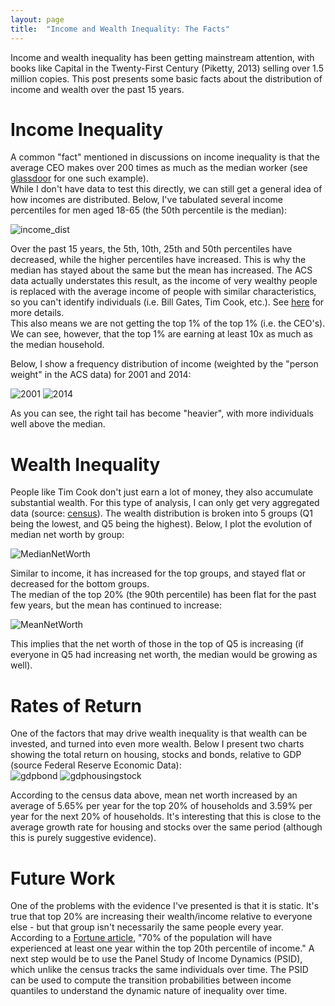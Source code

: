 ```yaml
---
layout: page
title:  "Income and Wealth Inequality: The Facts"
---
```


Income and wealth inequality has been getting mainstream attention, with books like Capital in the Twenty-First Century (Piketty, 2013) selling over 1.5 million copies. This post presents some basic facts about the distribution of income and wealth over the past 15 years.

# Income Inequality

A common "fact" mentioned in discussions on income inequality is that the average CEO makes over 200 times as much as the median worker (see <a href="https://www.glassdoor.com/research/ceo-pay-ratio/">glassdoor</a> for one such example). <br />
While I don't have data to test this directly, we can still get a general idea of how incomes are distributed.  Below, I've tabulated several income percentiles for men aged 18-65 (the 50th percentile is the median):

![income_dist](/Post_Images/7_24_2016/income_dist.PNG)

Over the past 15 years, the 5th, 10th, 25th and 50th percentiles have decreased, while the higher percentiles have increased.  This is why the median has stayed about the same but the mean has increased.  The ACS data actually understates this result, as the income of very wealthy people is replaced with the average income of people with similar characteristics, so you can't identify individuals (i.e. Bill Gates, Tim Cook, etc.).  See <a href="https://cps.ipums.org/cps/topcodes_tables.shtml">here</a> for more details.  <br />
This also means we are not getting the top 1% of the top 1% (i.e. the CEO's).  We can see, however, that the top 1% are earning at least 10x as much as the median household. <br />

Below, I show a frequency distribution of income (weighted by  the "person weight" in the ACS data) for 2001 and 2014:

![2001](/Post_Images/7_24_2016/2001.png)
![2014](/Post_Images/7_24_2016/2014.png)

As you can see, the right tail has become "heavier", with more individuals well above the median.

# Wealth Inequality

People like Tim Cook don't just earn a lot of money, they also accumulate substantial wealth.  For this type of analysis, I can only get very aggregated data (source: <a href="http://www.census.gov/people/wealth/data/disttables.html">census</a>).  The wealth distribution is broken into 5 groups (Q1 being the lowest, and Q5 being the highest).  Below, I plot the evolution of median net worth by group:

![MedianNetWorth](/Post_Images/7_24_2016/MedianNetWorth.PNG)

Similar to income, it has increased for the top groups, and stayed flat or decreased for the bottom groups.  <br />
The median of the top 20% (the 90th percentile) has been flat for the past few years, but the mean has continued to increase:

![MeanNetWorth](/Post_Images/7_24_2016/MeanNetWorth.PNG)

This implies that the net worth of those in the top of Q5 is increasing (if everyone in Q5 had increasing net worth, the median would be growing as well).

# Rates of Return

One of the factors that may drive wealth inequality is that wealth can be invested, and turned into even more wealth.  Below I present two charts showing the total return on housing, stocks and bonds, relative to GDP (source Federal Reserve Economic Data): <br />
![gdpbond](/Post_Images/7_24_2016/gdpbond.png)
![gdphousingstock](/Post_Images/7_24_2016/gdphousingstock.png)

According to the census data above, mean net worth increased by an average of 5.65% per year for the top 20% of households and 3.59% per year for the next 20% of households.  It's interesting that this is close to the average growth rate for housing and stocks over the same period (although this is purely suggestive evidence).

# Future Work

One of the problems with the evidence I've presented is that it is static.  It's true that top 20% are increasing their wealth/income relative to everyone else - but that group isn't necessarily the same people every year.  <br />
According to a <a href="http://fortune.com/2015/03/02/economic-inequality-myth-1-percent-wealth/">Fortune article</a>, "70% of the population will have experienced at least one year within the top 20th percentile of income."  A next step would be to use the Panel Study of Income Dynamics (PSID), which unlike the census tracks the same individuals over time.  The PSID can be used to compute the transition probabilities between income quantiles to understand the dynamic nature of inequality over time.
